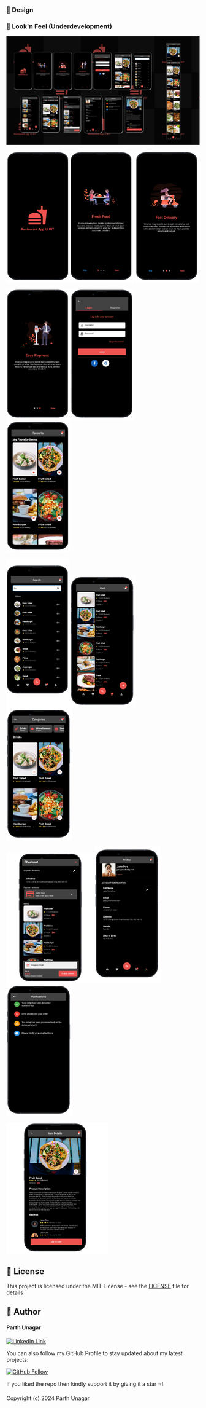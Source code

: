 
### 🎨 Design
### 👀 Look'n Feel (Underdevelopment)
<img src="https://github.com/parthunagar/reastaurant_ui_kit/blob/main/assets/ss/reastaurant_banner1.png">

<img src="https://github.com/parthunagar/reastaurant_ui_kit/blob/main/assets/ss/1.png"><img src="https://github.com/parthunagar/reastaurant_ui_kit/blob/main/assets/ss/2.png">
<img src="https://github.com/parthunagar/reastaurant_ui_kit/blob/main/assets/ss/3.png">

<img src="https://github.com/parthunagar/reastaurant_ui_kit/blob/main/assets/ss/4.png"><img src="https://github.com/parthunagar/reastaurant_ui_kit/blob/main/assets/ss/5.png">
<img src="https://github.com/parthunagar/reastaurant_ui_kit/blob/main/assets/ss/6.png">

<img src="https://github.com/parthunagar/reastaurant_ui_kit/blob/main/assets/ss/7.png"><img src="https://github.com/parthunagar/reastaurant_ui_kit/blob/main/assets/ss/8.png">
<img src="https://github.com/parthunagar/reastaurant_ui_kit/blob/main/assets/ss/9.png">

<img src="https://github.com/parthunagar/reastaurant_ui_kit/blob/main/assets/ss/10.png"><img src="https://github.com/parthunagar/reastaurant_ui_kit/blob/main/assets/ss/11.png">
<img src="https://github.com/parthunagar/reastaurant_ui_kit/blob/main/assets/ss/12.png">

<img src="https://github.com/parthunagar/reastaurant_ui_kit/blob/main/assets/ss/13.png">




## 🔑 License
This project is licensed under the MIT License - see the [LICENSE](LICENSE.md) file for details

## 🧑 Author

#### Parth Unagar
[![LinkedIn Link](https://img.shields.io/badge/Connect-Unagar-blue.svg?logo=linkedin&longCache=true&style=social&label=Connect
)](https://www.linkedin.com/in/parth-unagar-154a88166/)

You can also follow my GitHub Profile to stay updated about my latest projects:

[![GitHub Follow](https://img.shields.io/badge/Connect-Unagar-blue.svg?logo=Github&longCache=true&style=social&label=Follow)](https://github.com/parthunagar)

If you liked the repo then kindly support it by giving it a star ⭐!

Copyright (c) 2024 Parth Unagar